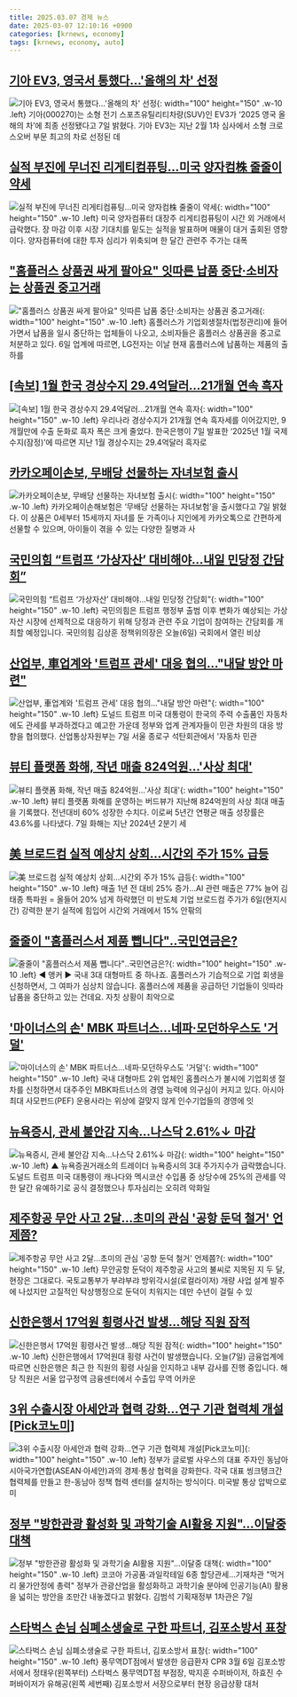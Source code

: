 ```yaml
---
title: 2025.03.07 경제 뉴스
date: 2025-03-07 12:10:16 +0900
categories: [krnews, economy]
tags: [krnews, economy, auto]
---
```

## [기아 EV3, 영국서 통했다…'올해의 차' 선정](https://n.news.naver.com/mnews/article/011/0004458438)

![기아 EV3, 영국서 통했다…'올해의 차' 선정](https://mimgnews.pstatic.net/image/origin/011/2025/03/07/4458438.jpg?type=nf220_150){: width="100" height="150" .w-10 .left}
기아(000270)는 소형 전기 스포츠유틸리티차량(SUV)인 EV3가 ‘2025 영국 올해의 차’에 최종 선정됐다고 7일 밝혔다. 기아 EV3는 지난 2월 1차 심사에서 소형 크로스오버 부문 최고의 차로 선정된 데

## [실적 부진에 무너진 리게티컴퓨팅…미국 양자컴株 줄줄이 약세](https://n.news.naver.com/mnews/article/008/0005162194)

![실적 부진에 무너진 리게티컴퓨팅…미국 양자컴株 줄줄이 약세](https://mimgnews.pstatic.net/image/origin/008/2025/03/06/5162194.jpg?type=nf220_150){: width="100" height="150" .w-10 .left}
미국 양자컴퓨터 대장주 리게티컴퓨팅이 시간 외 거래에서 급락했다. 장 마감 이후 시장 기대치를 밑도는 실적을 발표하며 매물이 대거 출회된 영향이다. 양자컴퓨터에 대한 투자 심리가 위축되며 한 달간 관련주 주가는 대폭

## ["홈플러스 상품권 싸게 팔아요" 잇따른 납품 중단·소비자는 상품권 중고거래](https://n.news.naver.com/mnews/article/088/0000934672)

!["홈플러스 상품권 싸게 팔아요" 잇따른 납품 중단·소비자는 상품권 중고거래](https://mimgnews.pstatic.net/image/origin/088/2025/03/06/934672.jpg?type=nf220_150){: width="100" height="150" .w-10 .left}
홈플러스가 기업회생절차(법정관리)에 들어가면서 납품을 일시 중단하는 업체들이 나오고, 소비자들은 홈플러스 상품권을 중고로 처분하고 있다. 6일 업계에 따르면, LG전자는 이날 현재 홈플러스에 납품하는 제품의 출하를

## [[속보] 1월 한국 경상수지 29.4억달러…21개월 연속 흑자](https://n.news.naver.com/mnews/article/009/0005454792)

![[속보] 1월 한국 경상수지 29.4억달러…21개월 연속 흑자](https://mimgnews.pstatic.net/image/origin/009/2025/03/07/5454792.jpg?type=nf220_150){: width="100" height="150" .w-10 .left}
우리나라 경상수지가 21개월 연속 흑자세를 이어갔지만, 9개월만에 수출 둔화로 흑자 폭은 크게 줄었다. 한국은행이 7일 발표한 ‘2025년 1월 국제수지(잠정)’에 따르면 지난 1월 경상수지는 29.4억달러 흑자로

## [카카오페이손보, 무배당 선물하는 자녀보험 출시](https://n.news.naver.com/mnews/article/018/0005957746)

![카카오페이손보, 무배당 선물하는 자녀보험 출시](https://mimgnews.pstatic.net/image/origin/018/2025/03/07/5957746.jpg?type=nf220_150){: width="100" height="150" .w-10 .left}
카카오페이손해보험은 ‘무배당 선물하는 자녀보험’을 출시했다고 7일 밝혔다. 이 상품은 0세부터 15세까지 자녀를 둔 가족이나 지인에게 카카오톡으로 간편하게 선물할 수 있으며, 아이들이 겪을 수 있는 다양한 질병과 사

## [국민의힘 “트럼프 ‘가상자산’ 대비해야…내일 민당정 간담회”](https://n.news.naver.com/mnews/article/056/0011905714)

![국민의힘 “트럼프 ‘가상자산’ 대비해야…내일 민당정 간담회”](https://mimgnews.pstatic.net/image/origin/056/2025/03/06/11905714.jpg?type=nf220_150){: width="100" height="150" .w-10 .left}
국민의힘은 트럼프 행정부 출범 이후 변화가 예상되는 가상자산 시장에 선제적으로 대응하기 위해 당정과 관련 주요 기업이 참여하는 간담회를 개최할 예정입니다. 국민의힘 김상훈 정책위의장은 오늘(6일) 국회에서 열린 비상

## [산업부, 車업계와 '트럼프 관세' 대응 협의…"내달 방안 마련"](https://n.news.naver.com/mnews/article/082/0001314927)

![산업부, 車업계와 '트럼프 관세' 대응 협의…"내달 방안 마련"](https://mimgnews.pstatic.net/image/origin/082/2025/03/07/1314927.jpg?type=nf220_150){: width="100" height="150" .w-10 .left}
도널드 트럼프 미국 대통령이 한국의 주력 수출품인 자동차에도 관세를 부과하겠다고 예고한 가운데 정부와 업계 관계자들이 민관 차원의 대응 방향을 협의했다. 산업통상자원부는 7일 서울 종로구 석탄회관에서 '자동차 민관

## [뷰티 플랫폼 화해, 작년 매출 824억원…'사상 최대'](https://n.news.naver.com/mnews/article/018/0005957776)

![뷰티 플랫폼 화해, 작년 매출 824억원…'사상 최대'](https://mimgnews.pstatic.net/image/origin/018/2025/03/07/5957776.jpg?type=nf220_150){: width="100" height="150" .w-10 .left}
뷰티 플랫폼 화해를 운영하는 버드뷰가 지난해 824억원의 사상 최대 매출을 기록했다. 전년대비 60% 성장한 수치다. 이로써 5년간 연평균 매출 성장률은 43.6%를 나타냈다. 7일 화해는 지난 2024년 2분기 세

## [美 브로드컴 실적 예상치 상회…시간외 주가 15% 급등](https://n.news.naver.com/mnews/article/001/0015250914)

![美 브로드컴 실적 예상치 상회…시간외 주가 15% 급등](https://mimgnews.pstatic.net/image/origin/001/2025/03/07/15250914.jpg?type=nf220_150){: width="100" height="150" .w-10 .left}
매출 1년 전 대비 25% 증가…AI 관련 매출은 77% 늘어 김태종 특파원 = 올들어 20% 넘게 하락했던 미 반도체 기업 브로드컴 주가가 6일(현지시간) 강력한 분기 실적에 힘입어 시간외 거래에서 15% 안팎의

## [줄줄이 "홈플러스서 제품 뺍니다"‥국민연금은?](https://n.news.naver.com/mnews/article/214/0001409547)

![줄줄이 "홈플러스서 제품 뺍니다"‥국민연금은?](https://mimgnews.pstatic.net/image/origin/214/2025/03/07/1409547.jpg?type=nf220_150){: width="100" height="150" .w-10 .left}
◀ 앵커 ▶ 국내 3대 대형마트 중 하나죠. 홈플러스가 기습적으로 기업 회생을 신청하면서, 그 여파가 심상치 않습니다. 홈플러스에 제품을 공급하던 기업들이 잇따라 납품을 중단하고 있는 건데요. 자칫 상황이 최악으로

## ['마이너스의 손' MBK 파트너스…네파·모던하우스도 '거덜'](https://n.news.naver.com/mnews/article/001/0015251559)

!['마이너스의 손' MBK 파트너스…네파·모던하우스도 '거덜'](https://mimgnews.pstatic.net/image/origin/001/2025/03/07/15251559.jpg?type=nf220_150){: width="100" height="150" .w-10 .left}
국내 대형마트 2위 업체인 홈플러스가 불시에 기업회생 절차를 신청하면서 대주주인 MBK파트너스의 경영 능력에 의구심이 커지고 있다. 아시아 최대 사모펀드(PEF) 운용사라는 위상에 걸맞지 않게 인수기업들의 경영에 잇

## [뉴욕증시, 관세 불안감 지속…나스닥 2.61%↓ 마감](https://n.news.naver.com/mnews/article/055/0001237746)

![뉴욕증시, 관세 불안감 지속…나스닥 2.61%↓ 마감](https://mimgnews.pstatic.net/image/origin/055/2025/03/07/1237746.jpg?type=nf220_150){: width="100" height="150" .w-10 .left}
▲ 뉴욕증권거래소의 트레이더 뉴욕증시의 3대 주가지수가 급락했습니다. 도널드 트럼프 미국 대통령이 캐나다와 멕시코산 수입품 중 상당수에 25%의 관세를 약 한 달간 유예하기로 공식 결정했으나 투자심리는 오히려 악화일

## [제주항공 무안 사고 2달…초미의 관심 '공항 둔덕 철거' 언제쯤?](https://n.news.naver.com/mnews/article/648/0000034094)

![제주항공 무안 사고 2달…초미의 관심 '공항 둔덕 철거' 언제쯤?](https://mimgnews.pstatic.net/image/origin/648/2025/03/06/34094.jpg?type=nf220_150){: width="100" height="150" .w-10 .left}
무안공항 둔덕이 제주항공 사고의 불씨로 지목된 지 두 달, 현장은 그대로다. 국토교통부가 부랴부랴 방위각시설(로컬라이저) 개량 사업 설계 발주에 나섰지만 고질적인 탁상행정으로 둔덕이 치워지는 데만 수년이 걸릴 수 있

## [신한은행서 17억원 횡령사건 발생…해당 직원 잠적](https://n.news.naver.com/mnews/article/422/0000719105)

![신한은행서 17억원 횡령사건 발생…해당 직원 잠적](https://mimgnews.pstatic.net/image/origin/422/2025/03/07/719105.jpg?type=nf220_150){: width="100" height="150" .w-10 .left}
신한은행에서 17억원대 횡령 사건이 발생했습니다. 오늘(7일) 금융업계에 따르면 신한은행은 최근 한 직원의 횡령 사실을 인지하고 내부 감사를 진행 중입니다. 해당 직원은 서울 압구정역 금융센터에서 수출입 무역 어카운

## [3위 수출시장 아세안과 협력 강화…연구 기관 협력체 개설[Pick코노미]](https://n.news.naver.com/mnews/article/011/0004458333)

![3위 수출시장 아세안과 협력 강화…연구 기관 협력체 개설[Pick코노미]](https://mimgnews.pstatic.net/image/origin/011/2025/03/07/4458333.jpg?type=nf220_150){: width="100" height="150" .w-10 .left}
정부가 글로벌 사우스의 대표 주자인 동남아시아국가연합(ASEAN·아세안)과의 경제·통상 협력을 강화한다. 각국 대표 씽크탱크간 협력체를 만들고 한-동남아 정책 협력 센터를 설치하는 방식이다. 미국발 통상 압박으로 미

## [정부 "방한관광 활성화 및 과학기술 AI활용 지원"…이달중 대책](https://n.news.naver.com/mnews/article/001/0015251434)

![정부 "방한관광 활성화 및 과학기술 AI활용 지원"…이달중 대책](https://mimgnews.pstatic.net/image/origin/001/2025/03/07/15251434.jpg?type=nf220_150){: width="100" height="150" .w-10 .left}
코코아 가공품·과일칵테일 6종 할당관세…기재차관 "먹거리 물가안정에 총력" 정부가 관광산업을 활성화하고 과학기술 분야에 인공기능(AI) 활용을 넓히는 방안을 조만간 내놓겠다고 밝혔다. 김범석 기획재정부 1차관은 7일

## [스타벅스 손님 심폐소생술로 구한 파트너, 김포소방서 표창](https://n.news.naver.com/mnews/article/016/0002438672)

![스타벅스 손님 심폐소생술로 구한 파트너, 김포소방서 표창](https://mimgnews.pstatic.net/image/origin/016/2025/03/07/2438672.jpg?type=nf220_150){: width="100" height="150" .w-10 .left}
풍무역DT점에서 발생한 응급환자 CPR 3월 6일 김포소방서에서 정태우(왼쪽부터) 스타벅스 풍무역DT점 부점장, 박지훈 수퍼바이저, 하효진 수퍼바이저가 유해공(왼쪽 세번째) 김포소방서 서장으로부터 현장 응급상황 대처

